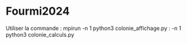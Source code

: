 # Fourmi2024

Utiliser la commande :
mpirun -n 1 python3 colonie_affichage.py : -n 1 python3 colonie_calculs.py
